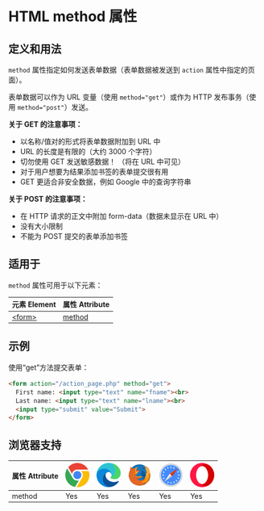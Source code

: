 HTML method 属性
===

## 定义和用法

`method` 属性指定如何发送表单数据（表单数据被发送到 `action` 属性中指定的页面）。

表单数据可以作为 URL 变量（使用 `method="get"`）或作为 HTTP 发布事务（使用 `method="post"`）发送。

**关于 GET 的注意事项：**

* 以名称/值对的形式将表单数据附加到 URL 中
* URL 的长度是有限的（大约 3000 个字符）
* 切勿使用 GET 发送敏感数据！ （将在 URL 中可见）
* 对于用户想要为结果添加书签的表单提交很有用
* GET 更适合非安全数据，例如 Google 中的查询字符串

**关于 POST 的注意事项：**

* 在 HTTP 请求的正文中附加 form-data（数据未显示在 URL 中）
* 没有大小限制
* 不能为 POST 提交的表单添加书签

## 适用于

`method` 属性可用于以下元素：

| 元素 Element | 属性 Attribute |
| ----- | ----- |
| [\<form>](../tags/form.md) | [method](../tags/form_method.md) |

## 示例

使用“get”方法提交表单：

```html idoc:preview:iframe
<form action="/action_page.php" method="get">
  First name: <input type="text" name="fname"><br>
  Last name: <input type="text" name="lname"><br>
  <input type="submit" value="Submit">
</form>
```

## 浏览器支持

| 属性 Attribute | ![chrome][1] | ![edge][2] | ![firefox][3] | ![safari][4] | ![opera][5] |
| ------- | --- | --- | --- | --- | --- |
| method    | Yes | Yes | Yes | Yes | Yes |

[1]: ../assets/chrome.svg
[2]: ../assets/edge.svg
[3]: ../assets/firefox.svg
[4]: ../assets/safari.svg
[5]: ../assets/opera.svg